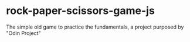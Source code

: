 # rock-paper-scissors-game-js
The simple old game to practice the fundamentals, a project purposed by "Odin Project"
